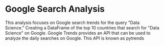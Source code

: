 # Google Search Analysis
This analysis focuses on Google search trends for the query "Data Science."
Creating a DataFrame of the top 10 countries that search for "Data Science" on Google.
Google Trends provides an API that can be used to analyze the daily searches on Google. 
This API is known as pytrends
